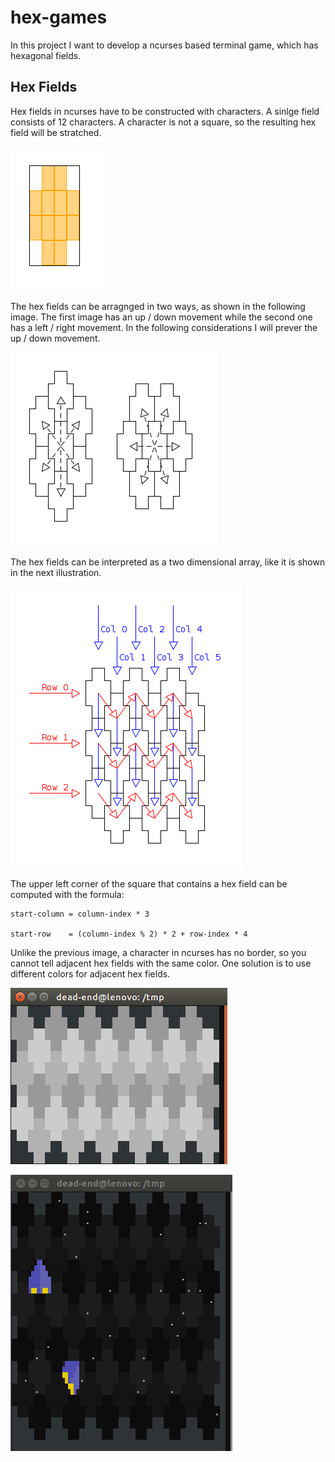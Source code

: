 # hex-games

In this project I want to develop a ncurses based terminal game, which has 
hexagonal fields.

## Hex Fields

Hex fields in ncurses have to be constructed with characters. A sinlge field 
consists of 12 characters. A character is not a square, so the resulting hex 
field will be stratched.

![Hex fields](res/hex-fields.png)

The hex fields can be arragnged in two ways, as shown in the following image. 
The first image has an up / down movement while the second one has a left / right
movement. In the following considerations I will prever the up / down movement.

![Hex fields](res/hex-field-arrangements.png)

The hex fields can be interpreted as a two dimensional array, like it is shown
in the next illustration.

![2-dim fields](res/row-col.png)

The upper left corner of the square that contains a hex field can be computed with
the formula:

```
start-column = column-index * 3

start-row    = (column-index % 2) * 2 + row-index * 4
```

Unlike the previous image, a character in ncurses has no border, so you cannot
tell adjacent hex fields with the same color. One solution is to use different
colors for adjacent hex fields.

![Hex fields with 3 colors](res/hex-fields-3-colors.png)

![Current state](res/current-state.gif)